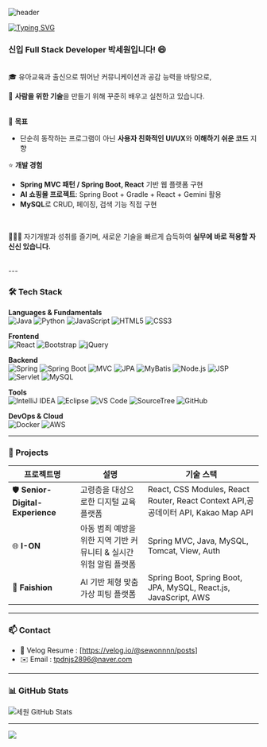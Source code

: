 <!--
**sewonnnn/sewonnnn** is a ✨ _special_ ✨ repository because its `README.md` (this file) appears on your GitHub profile.

Here are some ideas to get you started:

- 🔭 I’m currently working on ...
- 🌱 I’m currently learning ...
- 👯 I’m looking to collaborate on ...
- 🤔 I’m looking for help with ...
- 💬 Ask me about ...
- 📫 How to reach me: ...
- 😄 Pronouns: ...
- ⚡ Fun fact: ...
-->
![header](https://capsule-render.vercel.app/api?type=waving&color=FFCCCC&height=250&fontSize=50&animation=twinkling&text=Sewon's%20Github&fontColor=660000)
<!-- 간단한 인사말 -->

[![Typing SVG](https://readme-typing-svg.demolab.com?font=Fira+Code&weight=500&pause=1000&color=000000&width=435&lines=%F0%9F%91%8B+Hi+there!+I'm++Sewon+Park)](https://git.io/typing-svg)



<h3>신입 Full Stack Developer 박세원입니다! 😄</h3>
</br>
🎓 유아교육과 출신으로 뛰어난 커뮤니케이션과 공감 능력을 바탕으로,   

🙌 **사람을 위한 기술**을 만들기 위해 꾸준히 배우고 실천하고 있습니다.
</br>
</br>

📌 **목표** 
- 단순히 동작하는 프로그램이 아닌 **사용자 친화적인 UI/UX**와 **이해하기 쉬운 코드** 지향 

⭐ **개발 경험**  
- **Spring MVC 패턴 / Spring Boot, React** 기반 웹 플랫폼 구현  
- **AI 쇼핑몰 프로젝트**: Spring Boot + Gradle + React + Gemini 활용  
- **MySQL**로 CRUD, 페이징, 검색 기능 직접 구현

</br>

👩🏻‍💻 자기개발과 성취를 즐기며, 새로운 기술을 빠르게 습득하여 **실무에 바로 적용할 자신신 있습니다.**

</br>
---

### 🛠️ Tech Stack


**Languages & Fundamentals**  
![Java](https://img.shields.io/badge/Java-F7DF1E?style=flat&logo=java&logoColor=white)
![Python](https://img.shields.io/badge/Python-3776AB?style=flat&logo=python&logoColor=white)
![JavaScript](https://img.shields.io/badge/JavaScript-F7DF1E?style=flat&logo=javascript&logoColor=white)
![HTML5](https://img.shields.io/badge/HTML5-E34F26?style=flat&logo=html5&logoColor=white)
![CSS3](https://img.shields.io/badge/CSS3-1572B6?style=flat&logo=css3&logoColor=white)

**Frontend**  
![React](https://img.shields.io/badge/React-61DAFB?style=flat&logo=react&logoColor=white)
![Bootstrap](https://img.shields.io/badge/Bootstrap-7952B3?style=flat&logo=bootstrap&logoColor=white)
![jQuery](https://img.shields.io/badge/jQuery-0769AD?style=flat&logo=jquery&logoColor=white)

**Backend**  
![Spring](https://img.shields.io/badge/Spring-6DB33F?style=flat&logo=spring&logoColor=white)
![Spring Boot](https://img.shields.io/badge/Spring%20Boot-6DB33F?style=flat&logo=spring&logoColor=white)
![MVC](https://img.shields.io/badge/MVC-Design%20Pattern-4B8BBE?style=flat&logo=appveyor&logoColor=white)
![JPA](https://img.shields.io/badge/JPA-FF6F00?style=flat&logo=java&logoColor=white)
![MyBatis](https://img.shields.io/badge/MyBatis-4479A1?style=flat&logo=mysql&logoColor=white)
![Node.js](https://img.shields.io/badge/Node.js-339933?style=flat&logo=node.js&logoColor=white)
![JSP](https://img.shields.io/badge/JSP-FF0033?style=flat&logo=java&logoColor=white)
![Servlet](https://img.shields.io/badge/Servlet-6DB33F?style=flat&logo=java&logoColor=white)
![MySQL](https://img.shields.io/badge/MySQL-4479A1?style=flat&logo=mysql&logoColor=white)

**Tools**  
![IntelliJ IDEA](https://img.shields.io/badge/IntelliJ%20IDEA-000000?style=flat&logo=intellij-idea&logoColor=white)
![Eclipse](https://img.shields.io/badge/Eclipse-2C2255?style=flat&logo=eclipse&logoColor=white)
![VS Code](https://img.shields.io/badge/VS%20Code-007ACC?style=flat&logo=visual-studio-code&logoColor=white)
![SourceTree](https://img.shields.io/badge/SourceTree-0052CC?style=flat&logo=sourcetree&logoColor=white)
![GitHub](https://img.shields.io/badge/GitHub-181717?style=flat&logo=github&logoColor=white)

**DevOps & Cloud**  
![Docker](https://img.shields.io/badge/Docker-2496ED?style=flat&logo=docker&logoColor=white)
![AWS](https://img.shields.io/badge/Amazon_AWS-232F3E?style=flat&logo=amazonaws&logoColor=white)

---

### 🧩 Projects

| 프로젝트명                    | 설명                                                      | 기술 스택                          |
| ----------------------------- | --------------------------------------------------------- | ---------------------------------- |
| 🛡️ **Senior-Digital-Experience**     | 고령층을 대상으로한 디지털 교육 플랫폼 | React, CSS Modules, React Router, React Context API,공공데이터 API, Kakao Map API |
| 🌐 **I-ON**  |아동 범죄 예방을 위한 지역 기반 커뮤니티 & 실시간 위험 알림 플랫폼            |  Spring MVC, Java, MySQL, Tomcat, View, Auth |
| 👕 **Faishion** | AI 기반 체형 맞춤 가상 피팅 플랫폼                        | Spring Boot, Spring Boot, JPA, MySQL, React.js, JavaScript, AWS |


---

### 📫 Contact

- 📝 Velog Resume : [https://velog.io/@sewonnnn/posts]
- ✉️ Email : tpdnjs2896@naver.com

---

<!-- 깃허브 통계 -->

### 📊 GitHub Stats
![세원 GitHub Stats](https://github-readme-stats.vercel.app/api?username=githubUsername&show_icons=true&bg_color=ffffff&title_color=ffb6c1&icon_color=ff69b4&text_color=333333)



---



<img src="https://capsule-render.vercel.app/api?type=waving&color=F3D6D7&height=200&section=footer"/>
